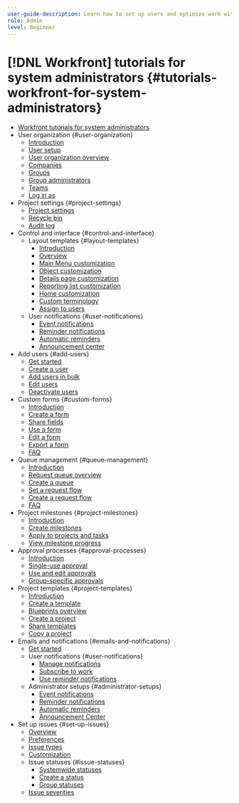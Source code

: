 ```yaml
---
user-guide-description: Learn how to set up users and optimize work with system settings in [!DNL Adobe Workfront].
role: Admin
level: Beginner
---
```

# [!DNL Workfront] tutorials for system administrators {#tutorials-workfront-for-system-administrators}

+ [Workfront tutorials for system administrators](home.md)
+ User organization {#user-organization}
  + [Introduction](user-organization/system-administrator-fundamentals-course-introduction.md)
  + [User setup](user-organization/user-setup.md)
  + [User organization overview](user-organization/user-organization-introduction.md)
  + [Companies](user-organization/user-organization-companies.md)
  + [Groups](user-organization/user-organization-groups.md)
  + [Group administrators](user-organization/introduction-to-group-administrators.md)
  + [Teams](user-organization/user-organization-teams.md)
  + [Log in as](user-organization/log-in-as.md)
+ Project settings {#project-settings}
  + [Project settings](project-setup/project-setup.md)
  + [Recycle bin](project-setup/recycle-bin.md)
  + [Audit log](project-setup/system-audit-log.md)
+ Control and interface {#control-and-interface}
  + Layout templates {#layout-templates}
    + [Introduction](control-and-interface/what-are-layout-templates.md)
    + [Overview](control-and-interface/find-layout-templates.md)
    + [Main Menu customization](control-and-interface/customize-the-main-menu-with-layout-templates.md)
    + [Object customization](control-and-interface/customize-object-areas-with-a-layout-template.md)
    + [Details page customization](control-and-interface/customize-project-details-with-layout-templates.md)
    + [Reporting list customization](control-and-interface/customize-reporting-lists-with-layout-templates.md)
    + [Home customization](control-and-interface/customize-workfront-home-with-layout-templates.md)
    + [Custom terminology](control-and-interface/customize-workfront-terminology.md)
    + [Assign to users](control-and-interface/assign-and-manage-access-to-layout-templates.md)
  + User notifications {#user-notifications}
    + [Event notifications](control-and-interface/set-up-event-notifications.md)
    + [Reminder notifications](control-and-interface/create-reminder-notifications.md)
    + [Automatic reminders](control-and-interface/set-up-automatic-reminders.md)
    + [Announcement center](control-and-interface/use-the-announcement-center.md)
+ Add users {#add-users}
  + [Get started](add-users-to-workfront/getting-started-with-adding-users-to-workfront.md)
  + [Create a user](add-users-to-workfront/create-an-individual-user.md)
  + [Add users in bulk](add-users-to-workfront/add-users-in-bulk.md)
  + [Edit users](add-users-to-workfront/edit-user-information.md)
  + [Deactivate users](add-users-to-workfront/deactivate-or-delete-user.md)
+ Custom forms {#custom-forms}
  + [Introduction](custom-forms/custom-forms-course-introduction.md)
  + [Create a form](custom-forms/custom-forms-creating-and-sharing-a-custom-form.md)
  + [Share fields](custom-forms/share-custom-fields.md)
  + [Use a form](custom-forms/custom-forms-using-a-custom-form.md)
  + [Edit a form](custom-forms/custom-forms-edit-a-custom-form.md)
  + [Export a form](custom-forms/export-a-custom-form-as-a-pdf.md)
  + [FAQ](custom-forms/custom-forms-faq.md)
+ Queue management {#queue-management}
  + [Introduction](queue-management/queue-management-course-introduction.md)
  + [Request queue overview](queue-management/introduction-to-request-queues.md)
  + [Create a queue](queue-management/queue-creation.md)
  + [Set a request flow](queue-management/setting-request-flow.md)
  + [Create a request flow](queue-management/how-to-create-a-request-flow.md)
  + [FAQ](queue-management/request-queue-faq.md)
+ Project milestones {#project-milestones}
  + [Introduction](milestones/milestons-course-introduction.md)
  + [Create milestones](milestones/creating-milestones.md)
  + [Apply to projects and tasks](milestones/applying-milestones.md)
  + [View milestone progress](milestones/viewing-milestones.md)
+ Approval processes {#approval-processes}
  + [Introduction](approval-processes/approval-processes-course-inroduction.md)
  + [Single-use approval](approval-processes/creating-a-single-use-approval-process.md)
  + [Use and edit approvals](approval-processes/how-to-attach-and-edit-existing-approval-processes.md)
  + [Group-specific approvals](approval-processes/group-specific-approval-processes.md)
+ Project templates {#project-templates}
  + [Introduction](project-templates/project-templates-course-introduction.md)
  + [Create a template](project-templates/creating-a-template.md)
  + [Blueprints overview](project-templates/create-a-template-with-blueprints.md)
  + [Create a project](project-templates/create-a-project-directly-from-a-template.md)
  + [Share templates](project-templates/sharing-a-template.md)
  + [Copy a project](project-templates/copy-an-existing-project.md)
+ Emails and notifications {#emails-and-notifications}
  + [Get started](email-and-in-app-notifications/get-started-user-notification-management.md)
  + User notifications {#user-notifications}
    + [Manage notifications](email-and-in-app-notifications/user-manage-user-event-notifications.md)
    + [Subscribe to work](email-and-in-app-notifications/user-subscribe-to-work-items.md)
    + [Use reminder notifications](email-and-in-app-notifications/user-attach-reminder-notifications.md)
  + Administrator setups {#administrator-setups}
    + [Event notifications](email-and-in-app-notifications/admin-set-up-event-notifications.md)
    + [Reminder notifications](email-and-in-app-notifications/admin-create-reminder-notifications.md)
    + [Automatic reminders](email-and-in-app-notifications/admin-set-up-automatic-reminders.md)
    + [Announcement Center](email-and-in-app-notifications/admin-use-the-announcement-center.md)
+ Set up issues {#set-up-issues}
  + [Overview](setting-up-issues/issue-overview.md)
  + [Preferences](setting-up-issues/issue-preferences.md)
  + [Issue types](setting-up-issues/default-issue-types.md)
  + [Customization](setting-up-issues/customize-issue-types-and-terminology.md)
  + Issue statuses {#issue-statuses}
    + [Systemwide statuses](setting-up-issues/create-systemwide-issue-status.md)
    + [Create a status](setting-up-issues/create-an-issue-status.md)
    + [Group statuses](setting-up-issues/issue-status-and-group-administrators.md)
  + [Issue severities](setting-up-issues/manage-issue-severities.md)
